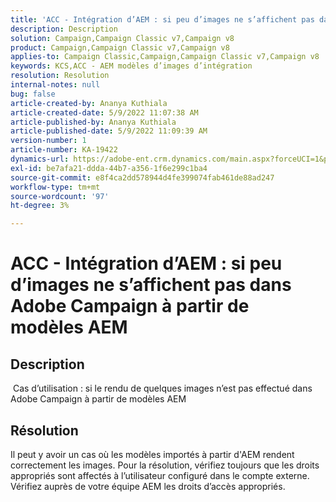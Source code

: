 ```yaml
---
title: 'ACC - Intégration d’AEM : si peu d’images ne s’affichent pas dans Adobe Campaign à partir de modèles AEM'
description: Description
solution: Campaign,Campaign Classic v7,Campaign v8
product: Campaign,Campaign Classic v7,Campaign v8
applies-to: Campaign Classic,Campaign,Campaign Classic v7,Campaign v8
keywords: KCS,ACC - AEM modèles d’images d’intégration
resolution: Resolution
internal-notes: null
bug: false
article-created-by: Ananya Kuthiala
article-created-date: 5/9/2022 11:07:38 AM
article-published-by: Ananya Kuthiala
article-published-date: 5/9/2022 11:09:39 AM
version-number: 1
article-number: KA-19422
dynamics-url: https://adobe-ent.crm.dynamics.com/main.aspx?forceUCI=1&pagetype=entityrecord&etn=knowledgearticle&id=bbfc073a-88cf-ec11-a7b5-0022480a8e40
exl-id: be7afa21-ddda-44b7-a356-1f6e299c1ba4
source-git-commit: e8f4ca2dd578944d4fe399074fab461de88ad247
workflow-type: tm+mt
source-wordcount: '97'
ht-degree: 3%

---
```


# ACC - Intégration d’AEM : si peu d’images ne s’affichent pas dans Adobe Campaign à partir de modèles AEM

## Description

 Cas d’utilisation : si le rendu de quelques images n’est pas effectué dans Adobe Campaign à partir de modèles AEM

## Résolution


Il peut y avoir un cas où les modèles importés à partir d&#39;AEM rendent correctement les images. Pour la résolution, vérifiez toujours que les droits appropriés sont affectés à l’utilisateur configuré dans le compte externe. Vérifiez auprès de votre équipe AEM les droits d’accès appropriés.
